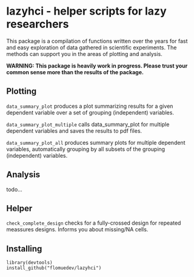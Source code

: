 
# lazyhci - helper scripts for lazy researchers
This package is a compilation of functions written over the years for fast and easy exploration of data gathered in scientific experiments. The methods can support you in the areas of plotting and analysis.

**WARNING: This package is heavily work in progress. Please trust your common sense more than the results of the package.**

## Plotting

`data_summary_plot` produces a plot summarizing results for a given dependent variable over a set of grouping (independent) variables.

`data_summary_plot_multiple` calls data_summary_plot for multiple dependent variables and saves the results to pdf files.

`data_summary_plot_all` produces summary plots for multiple dependent variables, automatically grouping by all subsets of the grouping (independent) variables.

## Analysis

todo...

## Helper
`check_complete_design` checks for a fully-crossed design for repeated meassures designs. Informs you about missing/NA cells.

## Installing
```
library(devtools)
install_github("flomuedev/lazyhci")
```
